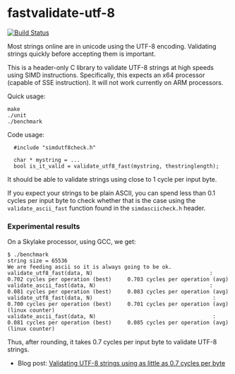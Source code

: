 # fastvalidate-utf-8
[![Build Status](https://travis-ci.org/lemire/fastvalidate-utf-8.png)](https://travis-ci.org/lemire/fastvalidate-utf-8)

Most strings online are in unicode using the UTF-8 encoding. Validating strings
quickly before accepting them is important.

This is a header-only C library to validate UTF-8 strings at high speeds using SIMD instructions.
Specifically, this expects an x64 processor (capable of SSE instruction). It will not
work currently on ARM processors.

Quick usage:
```
make
./unit
./benchmark
```

Code usage:

```
  #include "simdutf8check.h"

  char * mystring = ...
  bool is_it_valid = validate_utf8_fast(mystring, thestringlength);
```

It should be able to validate strings using close to 1 cycle per input byte.

If you expect your strings to be plain ASCII, you can spend less than 0.1 cycles per input byte to check whether that is the case using the ``validate_ascii_fast`` function found in the ``simdasciicheck.h`` header.


### Experimental results

On a Skylake processor, using GCC, we get:

```
$ ./benchmark
string size = 65536
We are feeding ascii so it is always going to be ok.
validate_utf8_fast(data, N)                                     :  0.702 cycles per operation (best)     0.703 cycles per operation (avg)
validate_ascii_fast(data, N)                                    :  0.081 cycles per operation (best)     0.083 cycles per operation (avg)
validate_utf8_fast(data, N)                                      :  0.700 cycles per operation (best)     0.701 cycles per operation (avg)  (linux counter)
validate_ascii_fast(data, N)                                     :  0.081 cycles per operation (best)     0.085 cycles per operation (avg)  (linux counter)
```

Thus, after rounding, it takes 0.7 cycles per input byte to validate UTF-8 strings.

* Blog post: [Validating UTF-8 strings using as little as 0.7 cycles per byte](https://lemire.me/blog/2018/05/16/validating-utf-8-strings-using-as-little-as-0-7-cycles-per-byte/)

